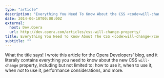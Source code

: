 ```yaml
---
type: "article"
description: "Everything You Need To Know About the CSS <code>will-change</code> Property — article by Sara Soueidan"
date: 2014-06-10T00:00:00Z
external:
  host: Dev.Opera
  url: http://dev.opera.com/articles/css-will-change-property/
title: Everything You Need To Know About The CSS <code>will-change</code> Property
subtitle: ""
---
```


<p class="size-2x">
	What the title says! I wrote this article for the Opera Developers' blog, and it literally contains everything you need to know about the new CSS <code>will-change</code> property, including but not limited to: how to use it, when to use it, when <em>not</em> to use it, performance considerations, and more.
</p>